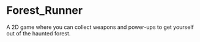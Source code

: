 # Forest_Runner
A 2D game where you can collect weapons and power-ups to get yourself out of the haunted forest.
